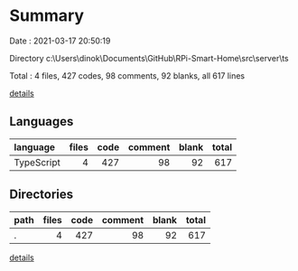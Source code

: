 # Summary

Date : 2021-03-17 20:50:19

Directory c:\Users\dinok\Documents\GitHub\RPi-Smart-Home\src\server\ts

Total : 4 files,  427 codes, 98 comments, 92 blanks, all 617 lines

[details](details.md)

## Languages
| language | files | code | comment | blank | total |
| :--- | ---: | ---: | ---: | ---: | ---: |
| TypeScript | 4 | 427 | 98 | 92 | 617 |

## Directories
| path | files | code | comment | blank | total |
| :--- | ---: | ---: | ---: | ---: | ---: |
| . | 4 | 427 | 98 | 92 | 617 |

[details](details.md)